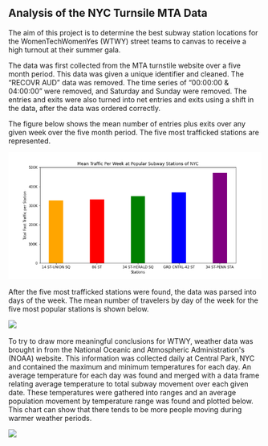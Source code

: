 ## Analysis of the NYC Turnsile MTA Data
The aim of this project is to determine the best subway station locations for the WomenTechWomenYes (WTWY) street teams to canvas to receive a high turnout at their summer gala.

The data was first collected from the MTA turnstile website over a five month period. This data was given a unique identifier and cleaned. The “RECOVR AUD” data was removed. The time series of “00:00:00 & 04:00:00” were removed, and Saturday and Sunday were removed. The entries and exits were also turned into net entries and exits using a shift in the data, after the data was ordered correctly.

The figure below shows the mean number of entries plus exits over any given week over the five month period. The five most trafficked stations are represented.

![](Images/popular_stations.png)

After the five most trafficked stations were found, the data was parsed into days of the week. The mean number of travelers by day of the week for the five most popular stations is shown below.

![](Images/popular_stations_by_day.png)

To try to draw more meaningful conclusions for WTWY, weather data was brought in from the National Oceanic and Atmospheric Administration's (NOAA) website. This information was collected daily at Central Park, NYC and contained the maximum and minimum temperatures for each day. An average temperature for each day was found and merged with a data frame relating average temperature to total subway movement over each given date. These temperatures were gathered into ranges and an average population movement by temperature range was found and plotted below. This chart can show that there tends to be more people moving during warmer weather periods.

![](Images/movement_by_temp.png.png)

